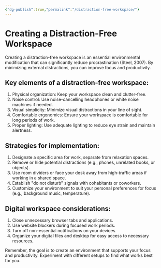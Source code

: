 ```yaml
---
{"dg-publish":true,"permalink":"/distraction-free-workspace/"}
---
```


# Creating a Distraction-Free Workspace

Creating a distraction-free workspace is an essential environmental modification that can significantly reduce procrastination (Steel, 2007). By minimizing external distractions, you can improve focus and productivity.

## Key elements of a distraction-free workspace:

1. Physical organization: Keep your workspace clean and clutter-free.
2. Noise control: Use noise-cancelling headphones or white noise machines if needed.
3. Visual simplicity: Minimize visual distractions in your line of sight.
4. Comfortable ergonomics: Ensure your workspace is comfortable for long periods of work.
5. Proper lighting: Use adequate lighting to reduce eye strain and maintain alertness.

## Strategies for implementation:

1. Designate a specific area for work, separate from relaxation spaces.
2. Remove or hide potential distractions (e.g., phones, unrelated books, or objects).
3. Use room dividers or face your desk away from high-traffic areas if working in a shared space.
4. Establish "do not disturb" signals with cohabitants or coworkers.
5. Customize your environment to suit your personal preferences for focus (e.g., background music, temperature).

## Digital workspace considerations:

1. Close unnecessary browser tabs and applications.
2. Use website blockers during focused work periods.
3. Turn off non-essential notifications on your devices.
4. Organize your digital files and desktop for easy access to necessary resources.

Remember, the goal is to create an environment that supports your focus and productivity. Experiment with different setups to find what works best for you.
